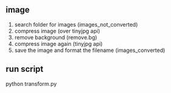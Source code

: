 ## image
1. search folder for images (images_not_converted)
2. compress image (over tinyjpg api)
3. remove background (remove.bg)
4. compress image again (tinyjpg api)
5. save the image and format the filename (images_converted)


## run script
python transform.py
